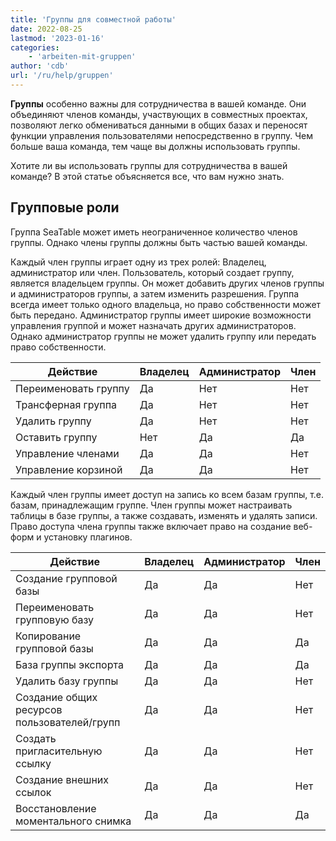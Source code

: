 ```yaml
---
title: 'Группы для совместной работы'
date: 2022-08-25
lastmod: '2023-01-16'
categories:
    - 'arbeiten-mit-gruppen'
author: 'cdb'
url: '/ru/help/gruppen'
---
```


**Группы** особенно важны для сотрудничества в вашей команде. Они объединяют членов команды, участвующих в совместных проектах, позволяют легко обмениваться данными в общих базах и переносят функции управления пользователями непосредственно в группу. Чем больше ваша команда, тем чаще вы должны использовать группы.

Хотите ли вы использовать группы для сотрудничества в вашей команде? В этой статье объясняется все, что вам нужно знать.

## Групповые роли

Группа SeaTable может иметь неограниченное количество членов группы. Однако члены группы должны быть частью вашей команды.

Каждый член группы играет одну из трех ролей: Владелец, администратор или член. Пользователь, который создает группу, является владельцем группы. Он может добавить других членов группы и администраторов группы, а затем изменить разрешения. Группа всегда имеет только одного владельца, но право собственности может быть передано. Администратор группы имеет широкие возможности управления группой и может назначать других администраторов. Однако администратор группы не может удалить группу или передать право собственности.

| Действие             | Владелец | Администратор | Член |
| -------------------- | -------- | ------------- | ---- |
| Переименовать группу | Да       | Нет           | Нет  |
| Трансферная группа   | Да       | Нет           | Нет  |
| Удалить группу       | Да       | Нет           | Нет  |
| Оставить группу      | Нет      | Да            | Да   |
| Управление членами   | Да       | Да            | Нет  |
| Управление корзиной  | Да       | Да            | Нет  |

Каждый член группы имеет доступ на запись ко всем базам группы, т.е. базам, принадлежащим группе. Член группы может настраивать таблицы в базе группы, а также создавать, изменять и удалять записи. Право доступа члена группы также включает право на создание веб-форм и установку плагинов.

| Действие                                    | Владелец | Администратор | Член |
| ------------------------------------------- | -------- | ------------- | ---- |
| Создание групповой базы                     | Да       | Да            | Нет  |
| Переименовать групповую базу                | Да       | Да            | Нет  |
| Копирование групповой базы                  | Да       | Да            | Да   |
| База группы экспорта                        | Да       | Да            | Да   |
| Удалить базу группы                         | Да       | Да            | Нет  |
| Создание общих ресурсов пользователей/групп | Да       | Да            | Нет  |
| Создать пригласительную ссылку              | Да       | Да            | Нет  |
| Создание внешних ссылок                     | Да       | Да            | Нет  |
| Восстановление моментального снимка         | Да       | Да            | Да   |
